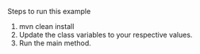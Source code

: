 Steps to run this example

1. mvn clean install
2. Update the class variables to your respective values.
3. Run the main method.